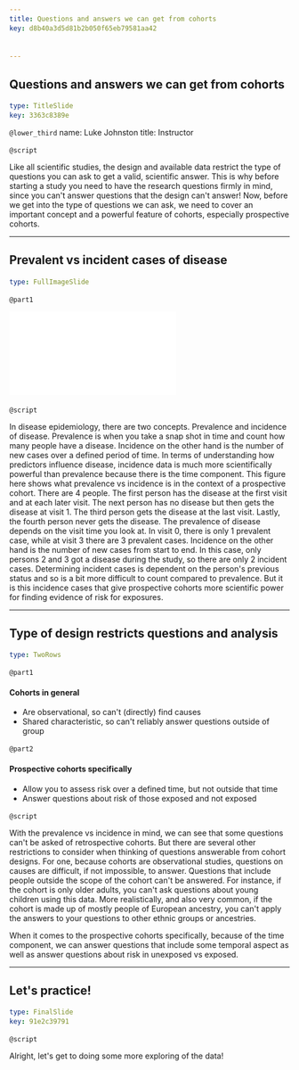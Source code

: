 ```yaml
---
title: Questions and answers we can get from cohorts
key: d8b40a3d5d81b2b050f65eb79581aa42


---
```

## Questions and answers we can get from cohorts

```yaml
type: TitleSlide
key: 3363c8389e
```

`@lower_third`
name: Luke Johnston
title: Instructor

`@script`

Like all scientific studies, the design and available data restrict the type of
questions you can ask to get a valid, scientific answer. This is why before 
starting a study you need to have the research questions firmly in mind, since
you can't answer questions that the design can't answer! Now, before we get into
the type of questions we can ask, we need to cover an important concept and 
a powerful feature of cohorts, especially prospective cohorts.

---
## Prevalent vs incident cases of disease

```yaml
type: FullImageSlide
```

`@part1`

![Prevalent vs incident cases](datasets/plot-prevalence-incidence.pdf)

`@script`

In disease epidemiology, there are two concepts. Prevalence and incidence of 
disease. Prevalence is when you take a snap shot in time and count how many people
have a disease. Incidence on the other hand is the number of new cases over a 
defined period of time. In terms of understanding how predictors influence
disease, incidence data is much more scientifically powerful than prevalence 
because there is the time component. This figure here shows what prevalence vs
incidence is in the context of a prospective cohort. There are 4 people. The 
first person has the disease at the first visit and at each later visit. The next
person has no disease but then gets the disease at visit 1. The third person gets
the disease at the last visit. Lastly, the fourth person never gets the disease.
The prevalence of disease depends on the visit time you look at. In visit 0,
there is only 1 prevalent case, while at visit 3 there are 3 prevalent cases.
Incidence on the other hand is the number of new cases from start to end. In this
case, only persons 2 and 3 got a disease during the study, so there are only 2
incident cases. Determining incident cases is dependent on the person's previous
status and so is a bit more difficult to count compared to prevalence. But it is
this incidence cases that give prospective cohorts more scientific power for 
finding evidence of risk for exposures.

---
## Type of design restricts questions and analysis

```yaml
type: TwoRows
```

`@part1`

#### Cohorts in general

- Are observational, so can't (directly) find causes
- Shared characteristic, so can't reliably answer questions outside of group

`@part2`

#### Prospective cohorts specifically

- Allow you to assess risk over a defined time, but not outside that time
- Answer questions about risk of those exposed and not exposed

`@script`

With the prevalence vs incidence in mind, we can see that some questions can't
be asked of retrospective cohorts. But there are several other restrictions to
consider when thinking of questions answerable from cohort designs. For one,
because cohorts are observational studies, questions on causes are difficult, if
not impossible, to answer. Questions that include people outside the scope of the
cohort can't be answered. For instance, if the cohort is only older adults, you
can't ask questions about young children using this data. More realistically,
and also very common, if the cohort is made up of mostly people of European
ancestry, you can't apply the answers to your questions to other ethnic groups or
ancestries.

When it comes to the prospective cohorts specifically, because of the time
component, we can answer questions that include some temporal aspect as well as
answer questions about risk in unexposed vs exposed.

---
## Let's practice!

```yaml
type: FinalSlide
key: 91e2c39791
```

`@script`

Alright, let's get to doing some more exploring of the data!
